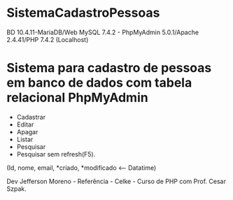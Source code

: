 # SistemaCadastroPessoas
BD 10.4.11-MariaDB/Web MySQL 7.4.2 - PhpMyAdmin 5.0.1/Apache 2.4.41/PHP 7.4.2 (Localhost)

# Sistema para cadastro de pessoas em banco de dados com tabela relacional PhpMyAdmin
* Cadastrar
* Editar
* Apagar
* Listar
* Pesquisar
* Pesquisar sem refresh(F5).

(Id, nome, email, *criado, *modificado <-- Datatime)

Dev Jefferson Moreno - Referência - Celke -  Curso de PHP com Prof. Cesar Szpak.


